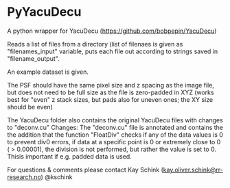 # PyYacuDecu

A python wrapper for YacuDecu (https://github.com/bobpepin/YacuDecu)

Reads a list of files from a directory (list of filenaes is given as "filenames_input" variable, puts each file out according to strings saved in  "filename_output".

An example dataset is given.

The PSF should have the same pixel size and z spacing as the image file, but does not need to be full size as the file is zero-padded in XYZ (works best for "even" z stack sizes, but pads also for uneven ones; the XY size should be even)

The YacuDecu folder also contains the original YacuDecu files with changes to "deconv.cu"
Changes: 
The "deconv.cu" file is annotated and contains the the addition that the function "FloatDiv" checks if any of the data values is 0 to prevent div0 errors, if data at a specific point is 0 or extremely close to 0 ( > 0.00001), the division is not performed, but rather the value is set to 0. Thisis important if e.g. padded data is used.


For questions & comments please contact 
Kay Schink (kay.oliver.schink@rr-research.no)
@kschink
